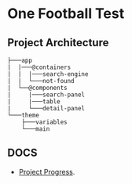 # One Football Test

## Project Architecture

```console
├───app
|  |───@containers
|  |  |───search-engine
|  |  └───not-found
|  └──@components
|     |───search-panel
|     |───table
|     └───detail-panel
└───theme
    ├───variables
    └───main
```

## DOCS

- [Project Progress](./docs/progress.md).
